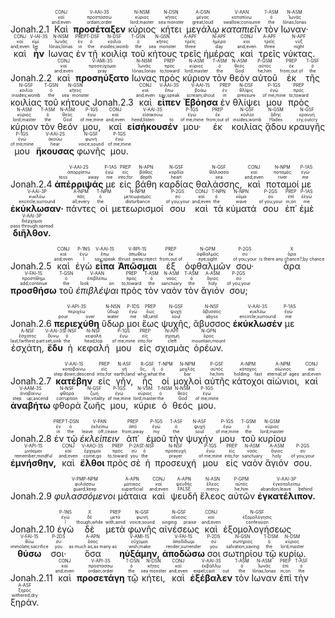 <rt>Jonah.2.1</rt> <RUBY><ruby><ruby>Καὶ<rt>and;even</rt></ruby><rt>καί</rt></ruby><rt>CONJ</rt></RUBY> <RUBY><ruby><ruby><strong>προσέταξεν</strong><rt>ordain;order</rt></ruby><rt>προστάσσω</rt></ruby><rt>V-AAI-3S</rt></RUBY> <RUBY><ruby><ruby>κύριος<rt>lord;master</rt></ruby><rt>κύριος</rt></ruby><rt>N-NSM</rt></RUBY> <RUBY><ruby><ruby>κήτει<rt>sea monster</rt></ruby><rt>κῆτος</rt></ruby><rt>N-DSN</rt></RUBY> <RUBY><ruby><ruby>μεγάλῳ<rt>great;loud</rt></ruby><rt>μέγας</rt></ruby><rt>A-DSN</rt></RUBY> <RUBY><ruby><ruby><em>καταπιεῖν</em><rt>swallow;consume</rt></ruby><rt>καταπίνω</rt></ruby><rt>V-AAN</rt></RUBY> <RUBY><ruby><ruby>τὸν<rt>the</rt></ruby><rt>ὁ</rt></ruby><rt>T-ASM</rt></RUBY> <RUBY><ruby><ruby>Ιωναν·<rt>Iōnas;Ionas</rt></ruby><rt>Ἰωνᾶς</rt></ruby><rt>N-ASM</rt></RUBY> <RUBY><ruby><ruby>καὶ<rt>and;even</rt></ruby><rt>καί</rt></ruby><rt>CONJ</rt></RUBY> <RUBY><ruby><ruby><strong>ἦν</strong><rt>be</rt></ruby><rt>εἰμί</rt></ruby><rt>V-IAI-3S</rt></RUBY> <RUBY><ruby><ruby>Ιωνας<rt>Iōnas;Ionas</rt></ruby><rt>Ἰωνᾶς</rt></ruby><rt>N-NSM</rt></RUBY> <RUBY><ruby><ruby>ἐν<rt>in</rt></ruby><rt>ἐν</rt></ruby><rt>PREP</rt></RUBY> <RUBY><ruby><ruby>τῇ<rt>the</rt></ruby><rt>ὁ</rt></ruby><rt>T-DSF</rt></RUBY> <RUBY><ruby><ruby>κοιλίᾳ<rt>insides;womb</rt></ruby><rt>κοιλία</rt></ruby><rt>N-DSF</rt></RUBY> <RUBY><ruby><ruby>τοῦ<rt>the</rt></ruby><rt>ὁ</rt></ruby><rt>T-GSN</rt></RUBY> <RUBY><ruby><ruby>κήτους<rt>sea monster</rt></ruby><rt>κῆτος</rt></ruby><rt>N-GSN</rt></RUBY> <RUBY><ruby><ruby>τρεῖς<rt>three</rt></ruby><rt>τρεῖς</rt></ruby><rt>A-APF</rt></RUBY> <RUBY><ruby><ruby>ἡμέρας<rt>day</rt></ruby><rt>ἡμέρα</rt></ruby><rt>N-APF</rt></RUBY> <RUBY><ruby><ruby>καὶ<rt>and;even</rt></ruby><rt>καί</rt></ruby><rt>CONJ</rt></RUBY> <RUBY><ruby><ruby>τρεῖς<rt>three</rt></ruby><rt>τρεῖς</rt></ruby><rt>A-APF</rt></RUBY> <RUBY><ruby><ruby>νύκτας.<rt>night</rt></ruby><rt>νύξ</rt></ruby><rt>N-APF</rt></RUBY> <rt>Jonah.2.2</rt> <RUBY><ruby><ruby>καὶ<rt>and;even</rt></ruby><rt>καί</rt></ruby><rt>CONJ</rt></RUBY> <RUBY><ruby><ruby><strong>προσηύξατο</strong><rt>pray</rt></ruby><rt>προσεύχομαι</rt></ruby><rt>V-AMI-3S</rt></RUBY> <RUBY><ruby><ruby>Ιωνας<rt>Iōnas;Ionas</rt></ruby><rt>Ἰωνᾶς</rt></ruby><rt>N-NSM</rt></RUBY> <RUBY><ruby><ruby>πρὸς<rt>to;toward</rt></ruby><rt>πρός</rt></ruby><rt>PREP</rt></RUBY> <RUBY><ruby><ruby>κύριον<rt>lord;master</rt></ruby><rt>κύριος</rt></ruby><rt>N-ASM</rt></RUBY> <RUBY><ruby><ruby>τὸν<rt>the</rt></ruby><rt>ὁ</rt></ruby><rt>T-ASM</rt></RUBY> <RUBY><ruby><ruby>θεὸν<rt>God</rt></ruby><rt>θεός</rt></ruby><rt>N-ASM</rt></RUBY> <RUBY><ruby><ruby>αὐτοῦ<rt>he;him</rt></ruby><rt>αὐτός</rt></ruby><rt>P-GSM</rt></RUBY> <RUBY><ruby><ruby>ἐκ<rt>from;out of</rt></ruby><rt>ἐκ</rt></ruby><rt>PREP</rt></RUBY> <RUBY><ruby><ruby>τῆς<rt>the</rt></ruby><rt>ὁ</rt></ruby><rt>T-GSF</rt></RUBY> <RUBY><ruby><ruby>κοιλίας<rt>insides;womb</rt></ruby><rt>κοιλία</rt></ruby><rt>N-GSF</rt></RUBY> <RUBY><ruby><ruby>τοῦ<rt>the</rt></ruby><rt>ὁ</rt></ruby><rt>T-GSN</rt></RUBY> <RUBY><ruby><ruby>κήτους<rt>sea monster</rt></ruby><rt>κῆτος</rt></ruby><rt>N-GSN</rt></RUBY> <rt>Jonah.2.3</rt> <RUBY><ruby><ruby>καὶ<rt>and;even</rt></ruby><rt>καί</rt></ruby><rt>CONJ</rt></RUBY> <RUBY><ruby><ruby><strong>εἶπεν</strong><rt>say;speak</rt></ruby><rt>ἔπω</rt></ruby><rt>V-AAI-3S</rt></RUBY> <RUBY><ruby><ruby><strong>Ἐβόησα</strong><rt>scream;shout</rt></ruby><rt>βοάω</rt></ruby><rt>V-AAI-1S</rt></RUBY> <RUBY><ruby><ruby>ἐν<rt>in</rt></ruby><rt>ἐν</rt></ruby><rt>PREP</rt></RUBY> <RUBY><ruby><ruby>θλίψει<rt>pressure</rt></ruby><rt>θλῖψις</rt></ruby><rt>N-DSF</rt></RUBY> <RUBY><ruby><ruby>μου<rt>of me;mine</rt></ruby><rt>ἐγώ</rt></ruby><rt>P-1GS</rt></RUBY> <RUBY><ruby><ruby>πρὸς<rt>to;toward</rt></ruby><rt>πρός</rt></ruby><rt>PREP</rt></RUBY> <RUBY><ruby><ruby>κύριον<rt>lord;master</rt></ruby><rt>κύριος</rt></ruby><rt>N-ASM</rt></RUBY> <RUBY><ruby><ruby>τὸν<rt>the</rt></ruby><rt>ὁ</rt></ruby><rt>T-ASM</rt></RUBY> <RUBY><ruby><ruby>θεόν<rt>God</rt></ruby><rt>θεός</rt></ruby><rt>N-ASM</rt></RUBY> <RUBY><ruby><ruby>μου,<rt>of me;mine</rt></ruby><rt>ἐγώ</rt></ruby><rt>P-1GS</rt></RUBY> <RUBY><ruby><ruby>καὶ<rt>and;even</rt></ruby><rt>καί</rt></ruby><rt>CONJ</rt></RUBY> <RUBY><ruby><ruby><strong>εἰσήκουσέν</strong><rt>heed;listen to</rt></ruby><rt>εἰσακούω</rt></ruby><rt>V-AAI-3S</rt></RUBY> <RUBY><ruby><ruby>μου·<rt>of me;mine</rt></ruby><rt>ἐγώ</rt></ruby><rt>P-1GS</rt></RUBY> <RUBY><ruby><ruby>ἐκ<rt>from;out of</rt></ruby><rt>ἐκ</rt></ruby><rt>PREP</rt></RUBY> <RUBY><ruby><ruby>κοιλίας<rt>insides;womb</rt></ruby><rt>κοιλία</rt></ruby><rt>N-GSF</rt></RUBY> <RUBY><ruby><ruby>ᾅδου<rt>Hades</rt></ruby><rt>ᾅδης</rt></ruby><rt>N-GSM</rt></RUBY> <RUBY><ruby><ruby>κραυγῆς<rt>cry;outcry</rt></ruby><rt>κραυγή</rt></ruby><rt>N-GSF</rt></RUBY> <RUBY><ruby><ruby>μου<rt>of me;mine</rt></ruby><rt>ἐγώ</rt></ruby><rt>P-1GS</rt></RUBY> <RUBY><ruby><ruby><strong>ἤκουσας</strong><rt>hear</rt></ruby><rt>ἀκούω</rt></ruby><rt>V-AAI-2S</rt></RUBY> <RUBY><ruby><ruby>φωνῆς<rt>voice;sound</rt></ruby><rt>φωνή</rt></ruby><rt>N-GSF</rt></RUBY> <RUBY><ruby><ruby>μου.<rt>of me;mine</rt></ruby><rt>ἐγώ</rt></ruby><rt>P-1GS</rt></RUBY> 



<rt>Jonah.2.4</rt> <RUBY><ruby><ruby><strong>ἀπέρριψάς</strong><rt>toss away</rt></ruby><rt>ἀπορρίπτω</rt></ruby><rt>V-AAI-2S</rt></RUBY> <RUBY><ruby><ruby>με<rt>me</rt></ruby><rt>ἐγώ</rt></ruby><rt>P-1AS</rt></RUBY> <RUBY><ruby><ruby>εἰς<rt>into;for</rt></ruby><rt>εἰς</rt></ruby><rt>PREP</rt></RUBY> <RUBY><ruby><ruby>βάθη<rt>depth</rt></ruby><rt>βάθος</rt></ruby><rt>N-APN</rt></RUBY> <RUBY><ruby><ruby>καρδίας<rt>heart</rt></ruby><rt>καρδία</rt></ruby><rt>N-GSF</rt></RUBY> <RUBY><ruby><ruby>θαλάσσης,<rt>sea</rt></ruby><rt>θάλασσα</rt></ruby><rt>N-GSF</rt></RUBY> <RUBY><ruby><ruby>καὶ<rt>and;even</rt></ruby><rt>καί</rt></ruby><rt>CONJ</rt></RUBY> <RUBY><ruby><ruby>ποταμοί<rt>river</rt></ruby><rt>ποταμός</rt></ruby><rt>N-NPM</rt></RUBY> <RUBY><ruby><ruby>με<rt>me</rt></ruby><rt>ἐγώ</rt></ruby><rt>P-1AS</rt></RUBY> <RUBY><ruby><ruby><strong>ἐκύκλωσαν·</strong><rt>encircle;surround</rt></ruby><rt>κυκλόω</rt></ruby><rt>V-AAI-3P</rt></RUBY> <RUBY><ruby><ruby>πάντες<rt>all;every</rt></ruby><rt>πᾶς</rt></ruby><rt>A-NPM</rt></RUBY> <RUBY><ruby><ruby>οἱ<rt>the</rt></ruby><rt>ὁ</rt></ruby><rt>T-NPM</rt></RUBY> <RUBY><ruby><ruby>μετεωρισμοί<rt>disturbance</rt></ruby><rt>μετεωρισμός</rt></ruby><rt>N-NPM</rt></RUBY> <RUBY><ruby><ruby>σου<rt>of you;your</rt></ruby><rt>σύ</rt></ruby><rt>P-2GS</rt></RUBY> <RUBY><ruby><ruby>καὶ<rt>and;even</rt></ruby><rt>καί</rt></ruby><rt>CONJ</rt></RUBY> <RUBY><ruby><ruby>τὰ<rt>the</rt></ruby><rt>ὁ</rt></ruby><rt>T-NPN</rt></RUBY> <RUBY><ruby><ruby>κύματά<rt>wave</rt></ruby><rt>κῦμα</rt></ruby><rt>N-NPN</rt></RUBY> <RUBY><ruby><ruby>σου<rt>of you;your</rt></ruby><rt>σύ</rt></ruby><rt>P-2GS</rt></RUBY> <RUBY><ruby><ruby>ἐπ᾽<rt>in;on</rt></ruby><rt>ἐπί</rt></ruby><rt>PREP</rt></RUBY> <RUBY><ruby><ruby>ἐμὲ<rt>me</rt></ruby><rt>ἐἐγώ</rt></ruby><rt>P-1AS</rt></RUBY> <RUBY><ruby><ruby><strong>διῆλθον.</strong><rt>pass through;spread</rt></ruby><rt>διέρχομαι</rt></ruby><rt>V-AAI-3P</rt></RUBY> 


<rt>Jonah.2.5</rt> <RUBY><ruby><ruby>καὶ<rt>and;even</rt></ruby><rt>καί</rt></ruby><rt>CONJ</rt></RUBY> <RUBY><ruby><ruby>ἐγὼ<rt>I</rt></ruby><rt>ἐγώ</rt></ruby><rt>P-1NS</rt></RUBY> <RUBY><ruby><ruby><strong>εἶπα</strong><rt>say;speak</rt></ruby><rt>ἔπω</rt></ruby><rt>V-AAI-1S</rt></RUBY> <RUBY><ruby><ruby><strong>Ἀπῶσμαι</strong><rt>thrust away;reject</rt></ruby><rt>ἀπωθέω</rt></ruby><rt>V-RPI-1S</rt></RUBY> <RUBY><ruby><ruby>ἐξ<rt>from;out of</rt></ruby><rt>ἐκ</rt></ruby><rt>PREP</rt></RUBY> <RUBY><ruby><ruby>ὀφθαλμῶν<rt>eye;sight</rt></ruby><rt>ὀφθαλμός</rt></ruby><rt>N-GPM</rt></RUBY> <RUBY><ruby><ruby>σου·<rt>of you;your</rt></ruby><rt>σύ</rt></ruby><rt>P-2GS</rt></RUBY> <RUBY><ruby><ruby>ἆρα<rt>is there any chance?;by chance</rt></ruby><rt>ἆρα</rt></ruby><rt>X</rt></RUBY> <RUBY><ruby><ruby><strong>προσθήσω</strong><rt>add;continue</rt></ruby><rt>προστίθημι</rt></ruby><rt>V-FAI-1S</rt></RUBY> <RUBY><ruby><ruby>τοῦ<rt>the</rt></ruby><rt>ὁ</rt></ruby><rt>T-GSN</rt></RUBY> <RUBY><ruby><ruby><em>ἐπιβλέψαι</em><rt>look on</rt></ruby><rt>ἐπιβλέπω</rt></ruby><rt>V-AAN</rt></RUBY> <RUBY><ruby><ruby>πρὸς<rt>to;toward</rt></ruby><rt>πρός</rt></ruby><rt>PREP</rt></RUBY> <RUBY><ruby><ruby>τὸν<rt>the</rt></ruby><rt>ὁ</rt></ruby><rt>T-ASM</rt></RUBY> <RUBY><ruby><ruby>ναὸν<rt>sanctuary</rt></ruby><rt>ναός</rt></ruby><rt>N-ASM</rt></RUBY> <RUBY><ruby><ruby>τὸν<rt>the</rt></ruby><rt>ὁ</rt></ruby><rt>T-ASM</rt></RUBY> <RUBY><ruby><ruby>ἅγιόν<rt>holy</rt></ruby><rt>ἅγιος</rt></ruby><rt>A-ASM</rt></RUBY> <RUBY><ruby><ruby>σου;<rt>of you;your</rt></ruby><rt>σύ</rt></ruby><rt>P-2GS</rt></RUBY> 


<rt>Jonah.2.6</rt> <RUBY><ruby><ruby><strong>περιεχύθη</strong><rt>pour over</rt></ruby><rt>περιχέω</rt></ruby><rt>V-API-3S</rt></RUBY> <RUBY><ruby><ruby>ὕδωρ<rt>water</rt></ruby><rt>ὕδωρ</rt></ruby><rt>N-NSN</rt></RUBY> <RUBY><ruby><ruby>μοι<rt>me</rt></ruby><rt>ἐγώ</rt></ruby><rt>P-1DS</rt></RUBY> <RUBY><ruby><ruby>ἕως<rt>till;until</rt></ruby><rt>ἕως</rt></ruby><rt>PREP</rt></RUBY> <RUBY><ruby><ruby>ψυχῆς,<rt>soul</rt></ruby><rt>ψυχή</rt></ruby><rt>N-GSF</rt></RUBY> <RUBY><ruby><ruby>ἄβυσσος<rt>abyss</rt></ruby><rt>ἄβυσσος</rt></ruby><rt>N-NSF</rt></RUBY> <RUBY><ruby><ruby><strong>ἐκύκλωσέν</strong><rt>encircle;surround</rt></ruby><rt>κυκλόω</rt></ruby><rt>V-AAI-3S</rt></RUBY> <RUBY><ruby><ruby>με<rt>me</rt></ruby><rt>ἐγώ</rt></ruby><rt>P-1AS</rt></RUBY> <RUBY><ruby><ruby>ἐσχάτη,<rt>last;farthest part</rt></ruby><rt>ἔσχατος</rt></ruby><rt>A-NSF</rt></RUBY> <RUBY><ruby><ruby><strong>ἔδυ</strong><rt>set;sink</rt></ruby><rt>δύνω</rt></ruby><rt>V-AAI-3S</rt></RUBY> <RUBY><ruby><ruby>ἡ<rt>the</rt></ruby><rt>ὁ</rt></ruby><rt>T-NSF</rt></RUBY> <RUBY><ruby><ruby>κεφαλή<rt>head;top</rt></ruby><rt>κεφαλή</rt></ruby><rt>N-NSF</rt></RUBY> <RUBY><ruby><ruby>μου<rt>of me;mine</rt></ruby><rt>ἐγώ</rt></ruby><rt>P-1GS</rt></RUBY> <RUBY><ruby><ruby>εἰς<rt>into;for</rt></ruby><rt>εἰς</rt></ruby><rt>PREP</rt></RUBY> <RUBY><ruby><ruby>σχισμὰς<rt>cleft</rt></ruby><rt>σχισμή</rt></ruby><rt>N-APF</rt></RUBY> <RUBY><ruby><ruby>ὀρέων.<rt>mountain;mount</rt></ruby><rt>ὄρος</rt></ruby><rt>N-GPN</rt></RUBY> 


<rt>Jonah.2.7</rt> <RUBY><ruby><ruby><strong>κατέβην</strong><rt>step down;descend</rt></ruby><rt>καταβαίνω</rt></ruby><rt>V-AAI-1S</rt></RUBY> <RUBY><ruby><ruby>εἰς<rt>into;for</rt></ruby><rt>εἰς</rt></ruby><rt>PREP</rt></RUBY> <RUBY><ruby><ruby>γῆν,<rt>earth;land</rt></ruby><rt>γῆ</rt></ruby><rt>N-ASF</rt></RUBY> <RUBY><ruby><ruby>ἧς<rt>who;what</rt></ruby><rt>ὅς, ἥ</rt></ruby><rt>R-GSF</rt></RUBY> <RUBY><ruby><ruby>οἱ<rt>the</rt></ruby><rt>ὁ</rt></ruby><rt>T-NPM</rt></RUBY> <RUBY><ruby><ruby>μοχλοὶ<rt>bar</rt></ruby><rt>μοχλός</rt></ruby><rt>N-NPM</rt></RUBY> <RUBY><ruby><ruby>αὐτῆς<rt>he;him</rt></ruby><rt>αὐτός</rt></ruby><rt>P-GSF</rt></RUBY> <RUBY><ruby><ruby>κάτοχοι<rt>holding fast</rt></ruby><rt>κάτοχος</rt></ruby><rt>A-NPM</rt></RUBY> <RUBY><ruby><ruby>αἰώνιοι,<rt>eternal;of ages</rt></ruby><rt>αἰώνιος</rt></ruby><rt>A-NPM</rt></RUBY> <RUBY><ruby><ruby>καὶ<rt>and;even</rt></ruby><rt>καί</rt></ruby><rt>CONJ</rt></RUBY> <RUBY><ruby><ruby><strong>ἀναβήτω</strong><rt>step up;ascend</rt></ruby><rt>ἀναβαίνω</rt></ruby><rt>V-AAM-3S</rt></RUBY> <RUBY><ruby><ruby>φθορὰ<rt>corruption</rt></ruby><rt>φθορά</rt></ruby><rt>N-NSF</rt></RUBY> <RUBY><ruby><ruby>ζωῆς<rt>life;vitality</rt></ruby><rt>ζωή</rt></ruby><rt>N-GSF</rt></RUBY> <RUBY><ruby><ruby>μου,<rt>of me;mine</rt></ruby><rt>ἐγώ</rt></ruby><rt>P-1GS</rt></RUBY> <RUBY><ruby><ruby>κύριε<rt>lord;master</rt></ruby><rt>κύριος</rt></ruby><rt>N-VSM</rt></RUBY> <RUBY><ruby><ruby>ὁ<rt>the</rt></ruby><rt>ὁ</rt></ruby><rt>T-NSM</rt></RUBY> <RUBY><ruby><ruby>θεός<rt>God</rt></ruby><rt>θεός</rt></ruby><rt>N-NSM</rt></RUBY> <RUBY><ruby><ruby>μου.<rt>of me;mine</rt></ruby><rt>ἐγώ</rt></ruby><rt>P-1GS</rt></RUBY> 


<rt>Jonah.2.8</rt> <RUBY><ruby><ruby>ἐν<rt>in</rt></ruby><rt>ἐν</rt></ruby><rt>PREP</rt></RUBY> <RUBY><ruby><ruby>τῷ<rt>the</rt></ruby><rt>ὁ</rt></ruby><rt>T-DSN</rt></RUBY> <RUBY><ruby><ruby><em>ἐκλείπειν</em><rt>leave off;cease</rt></ruby><rt>ἐκλείπω</rt></ruby><rt>V-PAN</rt></RUBY> <RUBY><ruby><ruby>ἀπ᾽<rt>from;away</rt></ruby><rt>ἀπό</rt></ruby><rt>PREP</rt></RUBY> <RUBY><ruby><ruby>ἐμοῦ<rt>my</rt></ruby><rt>ἐγώ</rt></ruby><rt>P-1GS</rt></RUBY> <RUBY><ruby><ruby>τὴν<rt>the</rt></ruby><rt>ὁ</rt></ruby><rt>T-ASF</rt></RUBY> <RUBY><ruby><ruby>ψυχήν<rt>soul</rt></ruby><rt>ψυχή</rt></ruby><rt>N-ASF</rt></RUBY> <RUBY><ruby><ruby>μου<rt>of me;mine</rt></ruby><rt>ἐγώ</rt></ruby><rt>P-1GS</rt></RUBY> <RUBY><ruby><ruby>τοῦ<rt>the</rt></ruby><rt>ὁ</rt></ruby><rt>T-GSM</rt></RUBY> <RUBY><ruby><ruby>κυρίου<rt>lord;master</rt></ruby><rt>κύριος</rt></ruby><rt>N-GSM</rt></RUBY> <RUBY><ruby><ruby><strong>ἐμνήσθην,</strong><rt>remember;mindful</rt></ruby><rt>μνάομαι</rt></ruby><rt>V-API-1S</rt></RUBY> <RUBY><ruby><ruby>καὶ<rt>and;even</rt></ruby><rt>καί</rt></ruby><rt>CONJ</rt></RUBY> <RUBY><ruby><ruby><strong>ἔλθοι</strong><rt>come;go</rt></ruby><rt>ἔρχομαι</rt></ruby><rt>V-AAO-3S</rt></RUBY> <RUBY><ruby><ruby>πρὸς<rt>to;toward</rt></ruby><rt>πρός</rt></ruby><rt>PREP</rt></RUBY> <RUBY><ruby><ruby>σὲ<rt>you</rt></ruby><rt>σύ</rt></ruby><rt>P-2AS</rt></RUBY> <RUBY><ruby><ruby>ἡ<rt>the</rt></ruby><rt>ὁ</rt></ruby><rt>T-NSF</rt></RUBY> <RUBY><ruby><ruby>προσευχή<rt>prayer</rt></ruby><rt>προσευχή</rt></ruby><rt>N-NSF</rt></RUBY> <RUBY><ruby><ruby>μου<rt>of me;mine</rt></ruby><rt>ἐγώ</rt></ruby><rt>P-1GS</rt></RUBY> <RUBY><ruby><ruby>εἰς<rt>into;for</rt></ruby><rt>εἰς</rt></ruby><rt>PREP</rt></RUBY> <RUBY><ruby><ruby>ναὸν<rt>sanctuary</rt></ruby><rt>ναός</rt></ruby><rt>N-ASM</rt></RUBY> <RUBY><ruby><ruby>ἅγιόν<rt>holy</rt></ruby><rt>ἅγιος</rt></ruby><rt>A-ASM</rt></RUBY> <RUBY><ruby><ruby>σου.<rt>of you;your</rt></ruby><rt>σύ</rt></ruby><rt>P-2GS</rt></RUBY> 


<rt>Jonah.2.9</rt> <RUBY><ruby><ruby><em>φυλασσόμενοι</em><rt>guard;keep</rt></ruby><rt>φυλάσσω</rt></ruby><rt>V-PMP-NPM</rt></RUBY> <RUBY><ruby><ruby>μάταια<rt>superficial</rt></ruby><rt>μάταιος</rt></ruby><rt>A-APN</rt></RUBY> <RUBY><ruby><ruby>καὶ<rt>and;even</rt></ruby><rt>καί</rt></ruby><rt>CONJ</rt></RUBY> <RUBY><ruby><ruby>ψευδῆ<rt>FALSE</rt></ruby><rt>ψευδής</rt></ruby><rt>A-APN</rt></RUBY> <RUBY><ruby><ruby>ἔλεος<rt>mercy</rt></ruby><rt>ἔλεος</rt></ruby><rt>N-ASN</rt></RUBY> <RUBY><ruby><ruby>αὐτῶν<rt>he;him</rt></ruby><rt>αὐτός</rt></ruby><rt>P-GPM</rt></RUBY> <RUBY><ruby><ruby><strong>ἐγκατέλιπον.</strong><rt>abandon;leave behind</rt></ruby><rt>ἐγκαταλείπω</rt></ruby><rt>V-AAI-3P</rt></RUBY> 


<rt>Jonah.2.10</rt> <RUBY><ruby><ruby>ἐγὼ<rt>I</rt></ruby><rt>ἐγώ</rt></ruby><rt>P-1NS</rt></RUBY> <RUBY><ruby><ruby>δὲ<rt>though;while</rt></ruby><rt>δέ</rt></ruby><rt>X</rt></RUBY> <RUBY><ruby><ruby>μετὰ<rt>with;amid</rt></ruby><rt>μετά</rt></ruby><rt>PREP</rt></RUBY> <RUBY><ruby><ruby>φωνῆς<rt>voice;sound</rt></ruby><rt>φωνή</rt></ruby><rt>N-GSF</rt></RUBY> <RUBY><ruby><ruby>αἰνέσεως<rt>singing praise</rt></ruby><rt>αἴνεσις</rt></ruby><rt>N-GSF</rt></RUBY> <RUBY><ruby><ruby>καὶ<rt>and;even</rt></ruby><rt>καί</rt></ruby><rt>CONJ</rt></RUBY> <RUBY><ruby><ruby>ἐξομολογήσεως<rt>confession</rt></ruby><rt>ἐξομολόγησις</rt></ruby><rt>N-GSF</rt></RUBY> <RUBY><ruby><ruby><strong>θύσω</strong><rt>immolate;sacrifice</rt></ruby><rt>θύω</rt></ruby><rt>V-FAI-1S</rt></RUBY> <RUBY><ruby><ruby>σοι·<rt>you</rt></ruby><rt>σύ</rt></ruby><rt>P-2DS</rt></RUBY> <RUBY><ruby><ruby>ὅσα<rt>as much as;as many as</rt></ruby><rt>ὅσος</rt></ruby><rt>A-APN</rt></RUBY> <RUBY><ruby><ruby><strong>ηὐξάμην,</strong><rt>wish;make</rt></ruby><rt>εὔχομαι</rt></ruby><rt>V-AMI-1S</rt></RUBY> <RUBY><ruby><ruby><strong>ἀποδώσω</strong><rt>render;surrender</rt></ruby><rt>ἀποδίδωμι</rt></ruby><rt>V-FAI-1S</rt></RUBY> <RUBY><ruby><ruby>σοι<rt>you</rt></ruby><rt>σύ</rt></ruby><rt>P-2DS</rt></RUBY> <RUBY><ruby><ruby>σωτηρίου<rt>salvation;saving</rt></ruby><rt>σωτήριος</rt></ruby><rt>N-GSN</rt></RUBY> <RUBY><ruby><ruby>τῷ<rt>the</rt></ruby><rt>ὁ</rt></ruby><rt>T-DSM</rt></RUBY> <RUBY><ruby><ruby>κυρίῳ.<rt>lord;master</rt></ruby><rt>κύριος</rt></ruby><rt>N-DSM</rt></RUBY> <rt>Jonah.2.11</rt> <RUBY><ruby><ruby>καὶ<rt>and;even</rt></ruby><rt>καί</rt></ruby><rt>CONJ</rt></RUBY> <RUBY><ruby><ruby><strong>προσετάγη</strong><rt>ordain;order</rt></ruby><rt>προστάσσω</rt></ruby><rt>V-API-3S</rt></RUBY> <RUBY><ruby><ruby>τῷ<rt>the</rt></ruby><rt>ὁ</rt></ruby><rt>T-DSN</rt></RUBY> <RUBY><ruby><ruby>κήτει,<rt>sea monster</rt></ruby><rt>κῆτος</rt></ruby><rt>N-DSN</rt></RUBY> <RUBY><ruby><ruby>καὶ<rt>and;even</rt></ruby><rt>καί</rt></ruby><rt>CONJ</rt></RUBY> <RUBY><ruby><ruby><strong>ἐξέβαλεν</strong><rt>expel;cast out</rt></ruby><rt>ἐκβάλλω</rt></ruby><rt>V-AAI-3S</rt></RUBY> <RUBY><ruby><ruby>τὸν<rt>the</rt></ruby><rt>ὁ</rt></ruby><rt>T-ASM</rt></RUBY> <RUBY><ruby><ruby>Ιωναν<rt>Iōnas;Ionas</rt></ruby><rt>Ἰωνᾶς</rt></ruby><rt>N-ASM</rt></RUBY> <RUBY><ruby><ruby>ἐπὶ<rt>in;on</rt></ruby><rt>ἐπί</rt></ruby><rt>PREP</rt></RUBY> <RUBY><ruby><ruby>τὴν<rt>the</rt></ruby><rt>ὁ</rt></ruby><rt>T-ASF</rt></RUBY> <RUBY><ruby><ruby>ξηράν.<rt>withered;dry</rt></ruby><rt>ξηρός</rt></ruby><rt>A-ASF</rt></RUBY> 


